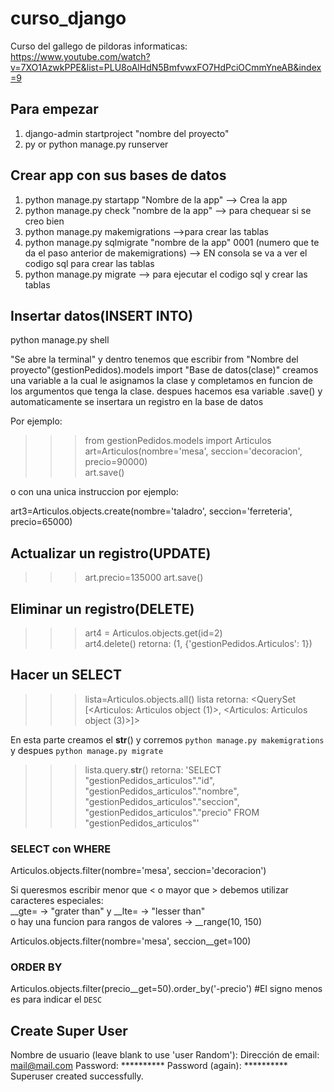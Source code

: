 # curso_django

Curso del gallego de pildoras informaticas:
https://www.youtube.com/watch?v=7XO1AzwkPPE&list=PLU8oAlHdN5BmfvwxFO7HdPciOCmmYneAB&index=9  


## Para empezar  
1. django-admin startproject "nombre del proyecto"  
2. py or python manage.py runserver  



## Crear app con sus bases de datos
1. python manage.py startapp "Nombre de la app" --> Crea la app  
2. python manage.py check "nombre de la app" --> para chequear si se creo bien  
3. python manage.py makemigrations -->para crear las tablas  
4. python manage.py sqlmigrate "nombre de la app" 0001 (numero que te da el paso anterior de makemigrations) --> EN consola se va a ver el codigo sql para crear las tablas  
5. python manage.py migrate --> para ejecutar el codigo sql y crear las tablas  


## Insertar datos(INSERT INTO)
python manage.py shell 

"Se abre la terminal" y dentro tenemos que escribir from "Nombre del proyecto"(gestionPedidos).models import "Base de datos(clase)"
creamos una variable a la cual le asignamos la clase y completamos en funcion de los argumentos que tenga la clase.
despues hacemos esa variable .save() y automaticamente se insertara un registro en la base de datos  

Por ejemplo:
>>> from gestionPedidos.models import Articulos  
>>> art=Articulos(nombre='mesa', seccion='decoracion', precio=90000)  
>>> art.save()

o con una unica instruccion por ejemplo:   

art3=Articulos.objects.create(nombre='taladro', seccion='ferreteria', precio=65000) 

## Actualizar un registro(UPDATE)

>>> art.precio=135000
>>> art.save()


## Eliminar un registro(DELETE)

>>> art4 = Articulos.objects.get(id=2)  
>>> art4.delete()
retorna: (1, {'gestionPedidos.Articulos': 1})

## Hacer un SELECT

>>> lista=Articulos.objects.all()
>>> lista
retorna: <QuerySet [<Articulos: Articulos object (1)>, <Articulos: Articulos object (3)>]>

En esta parte creamos el __str__() y corremos  ```python manage.py makemigrations``` y despues ```python manage.py migrate```

>>> lista.query.__str__()
retorna: 'SELECT "gestionPedidos_articulos"."id", "gestionPedidos_articulos"."nombre", "gestionPedidos_articulos"."seccion", "gestionPedidos_articulos"."precio" FROM "gestionPedidos_articulos"'

### SELECT con WHERE

Articulos.objects.filter(nombre='mesa', seccion='decoracion')

Si queresmos escribir menor que < o mayor que > debemos utilizar caracteres especiales:   
__gte= -> "grater than" y __lte= -> "lesser than"  
o hay una funcion para rangos de valores -> __range(10, 150)

Articulos.objects.filter(nombre='mesa', seccion__get=100)

### ORDER BY

Articulos.objects.filter(precio__get=50).order_by('-precio') #El signo menos es para indicar el ```DESC```


## Create Super User

Nombre de usuario (leave blank to use 'user Random'): 
Dirección de email: mail@mail.com
Password: **********
Password (again): **********
Superuser created successfully.

